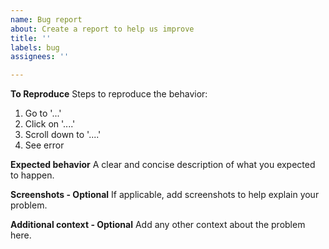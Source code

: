 ```yaml
---
name: Bug report
about: Create a report to help us improve
title: ''
labels: bug
assignees: ''

---
```


**To Reproduce**
Steps to reproduce the behavior:
1. Go to '...'
2. Click on '....'
3. Scroll down to '....'
4. See error

**Expected behavior**
A clear and concise description of what you expected to happen.

**Screenshots - Optional**
If applicable, add screenshots to help explain your problem.

**Additional context - Optional**
Add any other context about the problem here.
